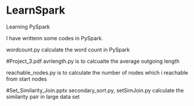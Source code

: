 # LearnSpark
Learning PySpark

I have writtenn some codes in PySpark.

wordcount.py calculate the word count in PySpark

#Project_3.pdf
avrlength.py is to calcualte the average outgoing length

reachable_nodes.py is to calculate the number of nodes which i reachable from start nodes

#Set_Similarity_Join.pptx
secondary_sort.py,
setSimJoin.py calculate the similarity pair in large data set